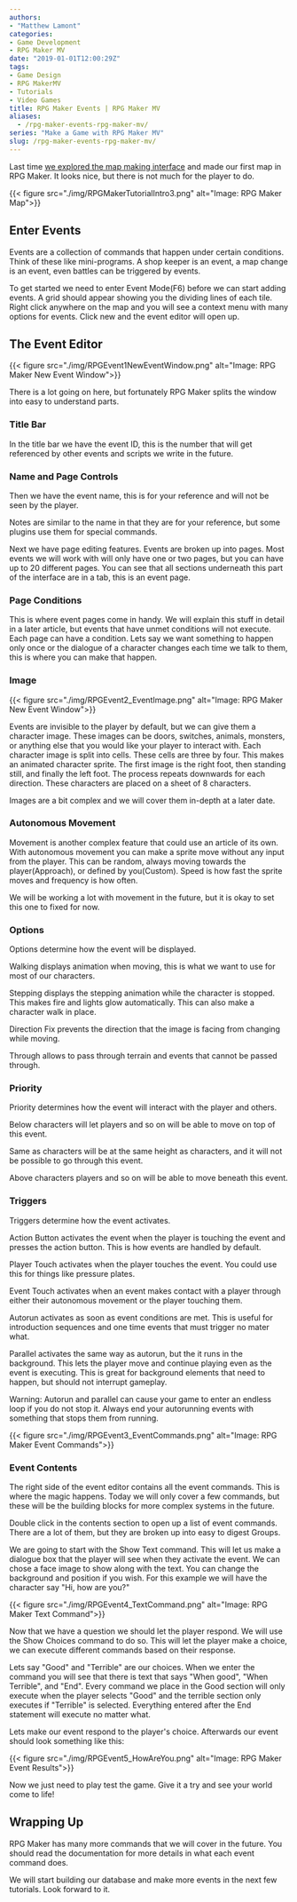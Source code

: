 ```yaml
---
authors: 
- "Matthew Lamont"
categories:
- Game Development
- RPG Maker MV
date: "2019-01-01T12:00:29Z"
tags:
- Game Design
- RPG MakerMV
- Tutorials
- Video Games
title: RPG Maker Events | RPG Maker MV
aliases:
  - /rpg-maker-events-rpg-maker-mv/
series: "Make a Game with RPG Maker MV"
slug: /rpg-maker-events-rpg-maker-mv/
---
```



Last time [we explored the map making interface](https://www.blog.mattlamont.com/creating-rpg-maker-project/) and made our first map in RPG Maker. It looks nice, but there is not much for the player to do.

{{< figure src="./img/RPGMakerTutorialIntro3.png" alt="Image: RPG Maker Map">}}

## Enter Events

Events are a collection of commands that happen under certain conditions. Think of these like mini-programs. A shop keeper is an event, a map change is an event, even battles can be triggered by events.

To get started we need to enter Event Mode(F6) before we can start adding events. A grid should appear showing you the dividing lines of each tile. Right click anywhere on the map and you will see a context menu with many options for events. Click new and the event editor will open up.

## The Event Editor

{{< figure src="./img/RPGEvent1NewEventWindow.png" alt="Image: RPG Maker New Event Window">}}

There is a lot going on here, but fortunately RPG Maker splits the window into easy to understand parts.

### Title Bar

In the title bar we have the event ID, this is the number that will get referenced by other events and scripts we write in the future.

### Name and Page Controls

Then we have the event name, this is for your reference and will not be seen by the player.

Notes are similar to the name in that they are for your reference, but some plugins use them for special commands.

Next we have page editing features. Events are broken up into pages. Most events we will work with will only have one or two pages, but you can have up to 20 different pages. You can see that all sections underneath this part of the interface are in a tab, this is an event page.

### Page Conditions

This is where event pages come in handy. We will explain this stuff in detail in a later article, but events that have unmet conditions will not execute. Each page can have a condition. Lets say we want something to happen only once or the dialogue of a character changes each time we talk to them, this is where you can make that happen.

### Image

{{< figure src="./img/RPGEvent2_EventImage.png" alt="Image: RPG Maker New Event Window">}}

Events are invisible to the player by default, but we can give them a character image. These images can be doors, switches, animals, monsters, or anything else that you would like your player to interact with. Each character image is split into cells. These cells are three by four. This makes an animated character sprite. The first image is the right foot, then standing still, and finally the left foot. The process repeats downwards for each direction. These characters are placed on a sheet of 8 characters.

Images are a bit complex and we will cover them in-depth at a later date.

### Autonomous Movement 

Movement is another complex feature that could use an article of its own. With autonomous movement you can make a sprite move without any input from the player. This can be random, always moving towards the player(Approach), or defined by you(Custom). Speed is how fast the sprite moves and frequency is how often.

We will be working a lot with movement in the future, but it is okay to set this one to fixed for now.

### Options

Options determine how the event will be displayed.

Walking displays animation when moving, this is what we want to use for most of our characters.

Stepping displays the stepping animation while the character is stopped. This makes fire and lights glow automatically. This can also make a character walk in place.

Direction Fix prevents the direction that the image is facing from changing while moving.

Through allows to pass through terrain and events that cannot be passed through.

### Priority

Priority determines how the event will interact with the player and others.

Below characters will let players and so on will be able to move on top of this event.

Same as characters will be at the same height as characters, and it will not be possible to go through this event.

Above characters players and so on will be able to move beneath this event.

### Triggers

Triggers determine how the event activates.

Action Button activates the event when the player is touching the event and presses the action button. This is how events are handled by default.

Player Touch activates when the player touches the event. You could use this for things like pressure plates. 

Event Touch activates when an event makes contact with a player through either their autonomous movement or the player touching them.

Autorun activates as soon as event conditions are met. This is useful for introduction sequences and one time events that must trigger no mater what.

Parallel activates the same way as autorun, but the it runs in the background. This lets the player move and continue playing even as the event is executing. This is great for background elements that need to happen, but should not interrupt gameplay.

Warning: Autorun and parallel can cause your game to enter an endless loop if you do not stop it. Always end your autorunning events with something that stops them from running.

{{< figure src="./img/RPGEvent3_EventCommands.png" alt="Image: RPG Maker Event Commands">}}

### Event Contents

The right side of the event editor contains all the event commands. This is where the magic happens. Today we will only cover a few commands, but these will be the building blocks for more complex systems in the future.

Double click in the contents section to open up a list of event commands. There are a lot of them, but they are broken up into easy to digest Groups.

We are going to start with the Show Text command. This will let us make a dialogue box that the player will see when they activate the event. We can chose a face image to show along with the text. You can change the background and position if you wish. For this example we will have the character say "Hi, how are you?"

{{< figure src="./img/RPGEvent4_TextCommand.png" alt="Image: RPG Maker Text Command">}}

Now that we have a question we should let the player respond. We will use the Show Choices command to do so. This will let the player make a choice, we can execute different commands based on their response.

Lets say "Good" and "Terrible" are our choices. When we enter the command you will see that there is text that says "When good", "When Terrible", and "End". Every command we place in the Good section will only execute when the player selects "Good" and the terrible section only executes if "Terrible" is selected. Everything entered after the End statement will execute no matter what.

Lets make our event respond to the player's choice. Afterwards our event should look something like this:

{{< figure src="./img/RPGEvent5_HowAreYou.png" alt="Image: RPG Maker Event Results">}}

Now we just need to play test the game. Give it a try and see your world come to life!

## Wrapping Up

RPG Maker has many more commands that we will cover in the future. You should read the documentation for more details in what each event command does.

We will start building our database and make more events in the next few tutorials. Look forward to it.
